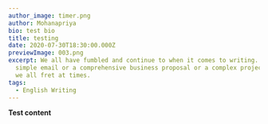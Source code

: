```yaml
---
author_image: timer.png
author: Mohanapriya
bio: test bio
title: testing
date: 2020-07-30T18:30:00.000Z
previewImage: 003.png
excerpt: We all have fumbled and continue to when it comes to writing. Be it a
  simple email or a comprehensive business proposal or a complex project report,
  we all fret at times.
tags:
  - English Writing
---
```

**Test content**